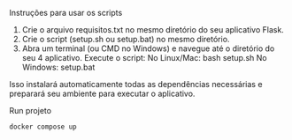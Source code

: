 Instruções para usar os scripts

1. Crie o arquivo requisitos.txt no mesmo diretório do seu aplicativo Flask.
2. Crie o script (setup.sh ou setup.bat) no mesmo diretório.
3. Abra um terminal (ou CMD no Windows) e navegue até o diretório do seu 4 aplicativo.
Execute o script:
        No Linux/Mac: bash setup.sh
        No Windows: setup.bat
        
Isso instalará automaticamente todas as dependências necessárias e preparará seu ambiente para executar o aplicativo.

Run projeto
```
docker compose up
```
